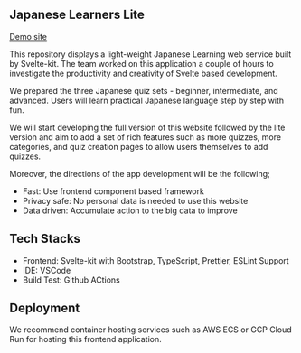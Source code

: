 ## Japanese Learners Lite

[Demo site](https://lite.japanese-learners.com/)

This repository displays a light-weight Japanese Learning web service built by Svelte-kit. The team worked on this application a couple of hours to investigate the productivity and creativity of Svelte based development.

We prepared the three Japanese quiz sets - beginner, intermediate, and advanced. Users will learn practical Japanese language step by step with fun.

We will start developing the full version of this website followed by the lite version and aim to add a set of rich features such as more quizzes, more categories, and quiz creation pages to allow users themselves to add quizzes.

Moreover, the directions of the app development will be the following;

- Fast: Use frontend component based framework
- Privacy safe: No personal data is needed to use this website
- Data driven: Accumulate action to the big data to improve

## Tech Stacks

- Frontend: Svelte-kit with Bootstrap, TypeScript, Prettier, ESLint Support
- IDE: VSCode
- Build Test: Github ACtions

## Deployment

We recommend container hosting services such as AWS ECS or GCP Cloud Run for hosting this frontend application.

